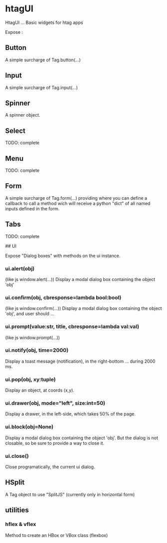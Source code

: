 # htagUI

HtagUI ... Basic widgets for htag apps

Expose :

## Button

A simple surcharge of Tag.button(...)

## Input

A simple surcharge of Tag.input(...)

## Spinner

A spinner object.

## Select

TODO: complete

## Menu

TODO: complete

## Form

A simple surcharge of Tag.form(...) providing where you can define a callback to call a method wich will receive a python "dict" of all named inputs defined in the form.

## Tabs

TODO: complete


## UI

Expose "Dialog boxes" with methods on the ui instance.

### ui.alert(obj)

(like js window.alert(...)) Display a modal dialog box containing the object 'obj' 

### ui.confirm(obj, cbresponse=lambda bool:bool)

(like js window.confirm(...)) Display a modal dialog box containing the object 'obj', and user should ...

### ui.prompt(value:str, title, cbresponse=lambda val:val)

(like js window.prompt(...))

### ui.notify(obj, time=2000)

Display a toast message (notification), in the right-bottom ... during 2000 ms.

### ui.pop(obj, xy:tuple)

Display an object, at coords (x,y).

### ui.drawer(obj, mode="left", size:int=50)

Display a drawer, in the left-side, which takes 50% of the page.

### ui.block(obj=None)

Display a modal dialog box containing the object 'obj'. But the dialog is not closable, so be sure to provide a way to close it.

### ui.close()

Close programatically, the current ui dialog.

## HSplit

A Tag object to use "SplitJS" (currently only in horizontal form)

## utilities

### hflex & vflex

Method to create an HBox or VBox class (flexbox)